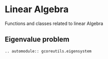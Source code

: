 # Linear Algebra

Functions and classes related to linear Algebra

## Eigenvalue problem
```{eval-rst}
.. automodule:: gcoreutils.eigensystem
```
